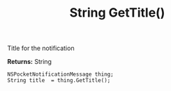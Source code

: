 ﻿---
uid: crmscript_ref_NSPocketNotificationMessage_GetTitle
title: String GetTitle()
intellisense: NSPocketNotificationMessage.GetTitle
keywords: NSPocketNotificationMessage, GetTitle
so.topic: reference
---

Title for the notification

**Returns:** String


```crmscript
NSPocketNotificationMessage thing;
String title  = thing.GetTitle();
```


